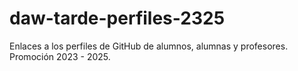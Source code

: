 # daw-tarde-perfiles-2325
Enlaces a los perfiles de GitHub de alumnos, alumnas y profesores. Promoción 2023 - 2025.
